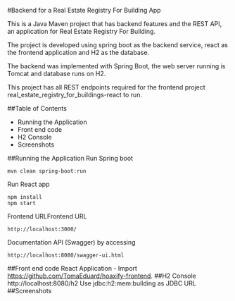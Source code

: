 #Backend for a Real Estate Registry For Building App

This is a Java Maven project that has backend features and the REST API, an application for Real Estate Registry For Building.

The project is developed using spring boot as the backend service, react as the frontend application and H2 as the database.

The backend was implemented with Spring Boot, the web server running is Tomcat and database runs on H2.

This project has all REST endpoints required for the frontend project real_estate_registry_for_buildings-react to run.

##Table of Contents
* Running the Application
* Front end code
* H2 Console
* Screenshots

##Running the Application
Run Spring boot
~~~~
mvn clean spring-boot:run
~~~~
Run React app
~~~~
npm install
npm start
~~~~
Frontend URLFrontend URL
~~~~
http://localhost:3000/
~~~~
Documentation API (Swagger) by accessing
~~~~
http://localhost:8080/swagger-ui.html
~~~~
##Front end code
React Application - Import https://github.com/TomaEduard/hoaxify-frontend.
##H2 Console
http://localhost:8080/h2
Use jdbc:h2:mem:building as JDBC URL
##Screenshots
